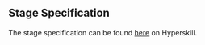 ## Stage Specification

The stage specification can be found [here](https://hyperskill.org/projects/63/stages/342/implement) on Hyperskill.